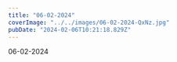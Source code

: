 ```yaml
---
title: "06-02-2024"
coverImage: "../../images/06-02-2024-QxNz.jpg"
pubDate: "2024-02-06T10:21:18.829Z"
---
```


06-02-2024
